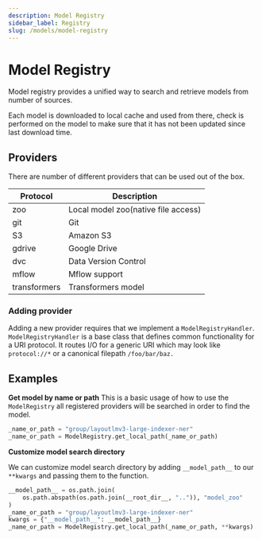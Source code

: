 ```yaml
---
description: Model Registry
sidebar_label: Registry
slug: /models/model-registry
---
```


# Model Registry
Model registry provides a unified way to search and retrieve models from number of sources.

Each model is downloaded to local cache and used from there, check is performed on the model to make sure that it has
not been updated since last download time.

## Providers
There are number of different providers that can be used out of the box.


| Protocol     | Description                         |
|--------------|-------------------------------------|
| zoo          | Local model zoo(native file access) |
| git          | Git                                 |
| S3           | Amazon S3                           |
| gdrive       | Google Drive                        |
| dvc          | Data Version Control                |
| mflow        | Mflow support                       |
| transformers | Transformers model                  |

### Adding provider 

Adding a new provider requires that we implement a `ModelRegistryHandler`.    
`ModelRegistryHandler` is a base class that defines common functionality for a URI protocol.
It routes I/O for a generic URI which may look like `protocol://*` or a canonical filepath `/foo/bar/baz.`


## Examples 

**Get model by name or path**
This is a basic usage of how to use the `ModelRegistry` all registered providers will be searched in order to find the
model.

```python
_name_or_path = "group/layoutlmv3-large-indexer-ner"
_name_or_path = ModelRegistry.get_local_path(_name_or_path)
```

**Customize model search directory**

We can customize model search directory by adding `__model_path__` to our `**kwargs` and passing them to the function.

```python
__model_path__ = os.path.join(
    os.path.abspath(os.path.join(__root_dir__, "..")), "model_zoo"
)
_name_or_path = "group/layoutlmv3-large-indexer-ner"
kwargs = {"__model_path__": __model_path__}
_name_or_path = ModelRegistry.get_local_path(_name_or_path, **kwargs)
```